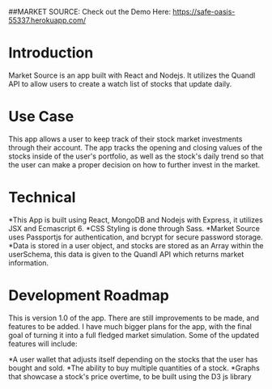 ##MARKET SOURCE:
Check out the Demo Here: https://safe-oasis-55337.herokuapp.com/

Introduction
=============
Market Source is an app built with React and Nodejs. It utilizes the Quandl API to allow users to create a watch list of stocks
that update daily.

Use Case
=============
This app allows a user to keep track of their stock market investments through their account. The app tracks the opening and
closing values of the stocks inside of the user's portfolio, as well as the stock's daily trend so that the user can make a
proper decision on how to further invest in the market.

Technical
=============
*This App is built using React, MongoDB and Nodejs with Express, it utilizes JSX and Ecmascript 6.
*CSS Styling is done through Sass.
*Market Source uses Passportjs for authentication, and bcrypt for secure password storage.
*Data is stored in a user object, and stocks are stored as an Array within the userSchema, this data
 is given to the Quandl API which returns market information.

Development Roadmap
===================

This is version 1.0 of the app. There are still improvements to be made, and features to be added.
I have much bigger plans for the app, with the final goal of turning it into a full fledged market
simulation. Some of the updated features will include:

*A user wallet that adjusts itself depending on the stocks that the user has bought and sold.
*The ability to buy multiple quantities of a stock.
*Graphs that showcase a stock's price overtime, to be built using the D3 js library

